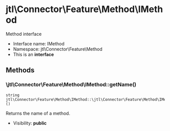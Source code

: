 jtl\Connector\Feature\Method\IMethod
===============

Method interface




* Interface name: IMethod
* Namespace: jtl\Connector\Feature\Method
* This is an **interface**






Methods
-------


### \jtl\Connector\Feature\Method\IMethod::getName()

```
string jtl\Connector\Feature\Method\IMethod::\jtl\Connector\Feature\Method\IMethod::getName()()
```

Returns the name of a method.



* Visibility: **public**


